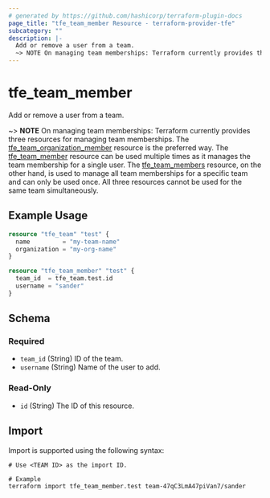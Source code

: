 ```yaml
---
# generated by https://github.com/hashicorp/terraform-plugin-docs
page_title: "tfe_team_member Resource - terraform-provider-tfe"
subcategory: ""
description: |-
  Add or remove a user from a team.
  ~> NOTE On managing team memberships: Terraform currently provides three resources for managing team memberships. The tfeteamorganization_member team_organization_member.html resource is the preferred way. The tfeteammember team_member.html resource can be used multiple times as it manages the team membership for a single user.  The tfeteammembers team_members.html resource, on the other hand, is used to manage all team memberships for a specific team and can only be used once. All three resources cannot be used for the same team simultaneously.
---
```


# tfe_team_member

Add or remove a user from a team.

 ~> **NOTE** On managing team memberships: Terraform currently provides three resources for managing team memberships. The [tfe_team_organization_member](team_organization_member.html) resource is the preferred way. The [tfe_team_member](team_member.html) resource can be used multiple times as it manages the team membership for a single user.  The [tfe_team_members](team_members.html) resource, on the other hand, is used to manage all team memberships for a specific team and can only be used once. All three resources cannot be used for the same team simultaneously.

## Example Usage 

```terraform
resource "tfe_team" "test" {
  name         = "my-team-name"
  organization = "my-org-name"
}

resource "tfe_team_member" "test" {
  team_id  = tfe_team.test.id
  username = "sander"
}
```

<!-- schema generated by tfplugindocs -->
## Schema

### Required

- `team_id` (String) ID of the team.
- `username` (String) Name of the user to add.

### Read-Only

- `id` (String) The ID of this resource.

## Import

Import is supported using the following syntax:

```shell
# Use <TEAM ID> as the import ID.

# Example
terraform import tfe_team_member.test team-47qC3LmA47piVan7/sander
```